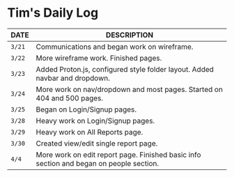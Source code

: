 # Tim's Daily Log

| DATE   | DESCRIPTION                                                                             |
| ------ | --------------------------------------------------------------------------------------- |
| `3/21` | Communications and began work on wireframe.                                             |
| `3/22` | More wireframe work. Finished pages.                                                    |
| `3/23` | Added Proton.js, configured style folder layout. Added navbar and dropdown.             |
| `3/24` | More work on nav/dropdown and most pages. Started on 404 and 500 pages.                 |
| `3/25` | Began on Login/Signup pages.                                                            |
| `3/28` | Heavy work on Login/Signup pages.                                                       |
| `3/29` | Heavy work on All Reports page.                                                         |
| `3/30` | Created view/edit single report page.                                                   |
| `4/4`  | More work on edit report page. Finished basic info section and began on people section. |
